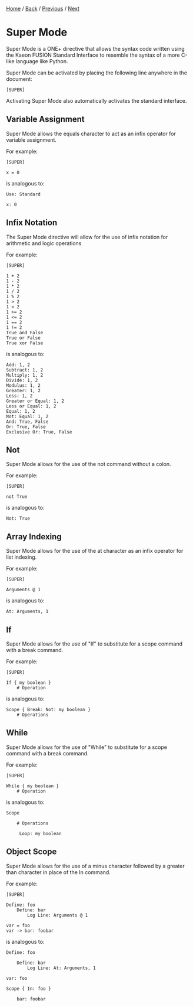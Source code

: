 [Home](https://github.com/Gallery-of-Kaeon/Kaeon-FUSION/tree/master/Kaeon%20FUSION/Documentation/README.md) /
[Back](https://github.com/Gallery-of-Kaeon/Kaeon-FUSION/tree/master/Kaeon%20FUSION/Documentation/3%20-%20Standard%20Interface/README.md) /
[Previous](https://github.com/Gallery-of-Kaeon/Kaeon-FUSION/tree/master/Kaeon%20FUSION/Documentation/3%20-%20Standard%20Interface/README.md) /
[Next](https://github.com/Gallery-of-Kaeon/Kaeon-FUSION/tree/master/Kaeon%20FUSION/Documentation/4%20-%20The%20Web%20and%20Machine%20Interfaces/README.md)

# Super Mode

Super Mode is a ONE+ directive that allows the syntax code written using the Kaeon FUSION Standard Interface to resemble the syntax of a more C-like language like Python.

Super Mode can be activated by placing the following line anywhere in the document:

    [SUPER]

Activating Super Mode also automatically activates the standard interface.

## Variable Assignment

Super Mode allows the equals character to act as an infix operator for variable assignment.

For example:

    [SUPER]

    x = 0

is analogous to:

    Use: Standard

    x: 0

## Infix Notation

The Super Mode directive will allow for the use of infix notation for arithmetic and logic operations

For example:

    [SUPER]

    1 + 2
    1 - 2
    1 * 2
    1 / 2
    1 % 2
    1 > 2
    1 < 2
    1 >= 2
    1 <= 2
    1 == 2
    1 != 2
    True and False
    True or False
    True xor False

is analogous to:

    Add: 1, 2
    Subtract: 1, 2
    Multiply: 1, 2
    Divide: 1, 2
    Modulus: 1, 2
    Greater: 1, 2
    Less: 1, 2
    Greater or Equal: 1, 2
    Less or Equal: 1, 2
    Equal: 1, 2
    Not: Equal: 1, 2
    And: True, False
    Or: True, False
    Exclusive Or: True, False

## Not

Super Mode allows for the use of the not command without a colon.

For example:
					
    [SUPER]
			
    not True
				
is analogous to:
					
    Not: True

## Array Indexing

Super Mode allows for the use of the at character as an infix operator for list indexing.

For example:

    [SUPER]

    Arguments @ 1

is analogous to:

    At: Arguments, 1

## If

Super Mode allows for the use of "If" to substitute for a scope command with a break command.

For example:

    [SUPER]

    If { my boolean }
    	# Operation

is analogous to:

    Scope { Break: Not: my boolean }
    	# Operations

## While

Super Mode allows for the use of "While" to substitute for a scope command with a break command.

For example:

    [SUPER]

    While { my boolean }
    	# Operation

is analogous to:

    Scope

    	# Operations

    	 Loop: my boolean

## Object Scope

Super Mode allows for the use of a minus character followed by a greater than character in place of the In command.

For example:

    [SUPER]

    Define: foo
    	Define: bar
    		Log Line: Arguments @ 1
		
    var = foo
    var -> bar: foobar

is analogous to:

    Define: foo

    	Define: bar
    		Log Line: At: Arguments, 1

    var: foo

    Scope { In: foo }

        bar: foobar